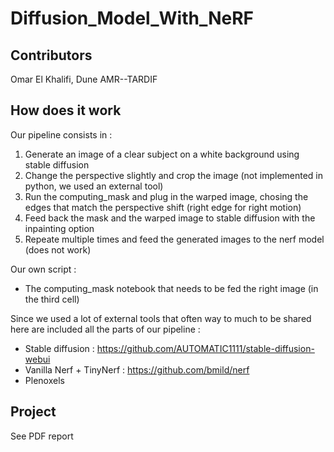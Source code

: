 # Diffusion_Model_With_NeRF

## Contributors

Omar El Khalifi, Dune AMR--TARDIF

## How does it work

Our pipeline consists in :
1) Generate an image of a clear subject on a white background using stable diffusion
2) Change the perspective slightly and crop the image (not implemented in python, we used an external tool)
3) Run the computing_mask and plug in the warped image, chosing the edges that match the perspective shift (right edge for right motion)
4) Feed back the mask and the warped image to stable diffusion with the inpainting option
5) Repeate multiple times and feed the generated images to the nerf model (does not work)

Our own script :
- The computing_mask notebook that needs to be fed the right image (in the third cell)


Since we used a lot of external tools that often way to much to be shared here are included all the parts of our pipeline :
- Stable diffusion : https://github.com/AUTOMATIC1111/stable-diffusion-webui
- Vanilla Nerf + TinyNerf : https://github.com/bmild/nerf
- Plenoxels

## Project

See PDF report
